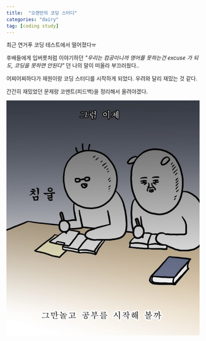```yaml
---
title:  "오랜만의 코딩 스터디"
categories: "dairy"
tag: [coding study]
---
```


최근 연거푸 코딩 테스트에서 떨어졌다ㅠ

후배들에게 입버릇처럼 이야기하던 _"우리는 컴공이니까 영어를 못하는건 excuse 가 되도, 코딩을 못하면 안된다"_ 던 나의 말이 떠올라 부끄러웠다..


어찌어찌하다가 재원이랑 코딩 스터디를 시작하게 되었다. 우려와 달리 재밌는 것 같다.

간간히 재밌었던 문제랑 코멘트(피드백)을 정리해서 올려야겠다.

<img src="/_posts/images/study.PNG">